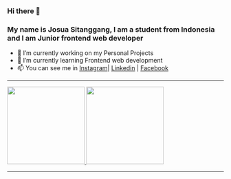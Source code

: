 ### Hi there 👋

### My name is Josua Sitanggang, I am a student from Indonesia and I am Junior  frontend web developer

- 🔭 I’m currently working on my Personal Projects
- 🌱 I’m currently learning Frontend web development
- 📫 You can see me in <a href="https://www.instagram.com/josuastng/">Instagram</a>| <a href="https://www.linkedin.com/in/josua-sitanggang-25898b214/">Linkedin</a> | <a href="https://www.facebook.com/profile.php?id=100009735270078">Facebook</a> 

-----

<a href="https://github.com/josua-stng">
  <img height="180em" src="https://github-readme-stats-eight-theta.vercel.app/api?username=josua-stng&show_icons=true&theme=algolia&include_all_commits=true&count_private=true"/>
  <img height="180em" src="https://github-readme-stats-eight-theta.vercel.app/api/top-langs/?username=josua-stng&layout=compact&langs_count=8&theme=algolia"/>
</a>

-----


